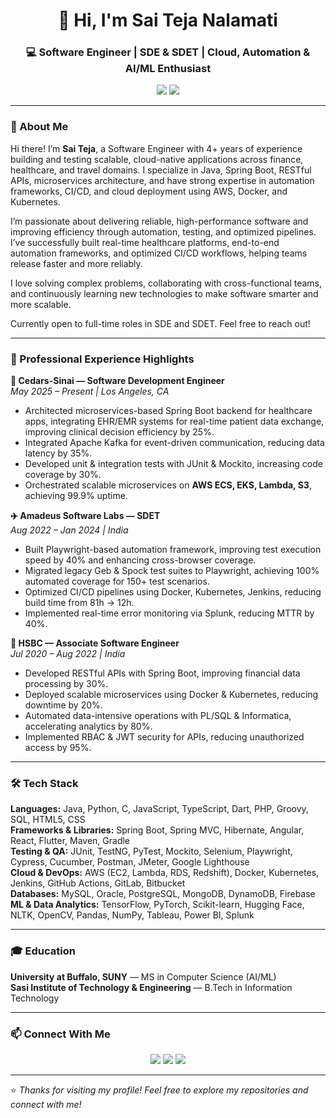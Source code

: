<!-- Header Banner -->
<h1 align="center">👋 Hi, I'm Sai Teja Nalamati</h1>
<h3 align="center">💻 Software Engineer | SDE & SDET | Cloud, Automation & AI/ML Enthusiast</h3>

<p align="center">
  <a href="mailto:nsaiteja2024@gmail.com"><img src="https://img.shields.io/badge/Email-%23EA4335.svg?&style=flat&logo=gmail&logoColor=white" /></a>
  <a href="https://www.linkedin.com/in/sai-teja-nalamati-609449217/"><img src="https://img.shields.io/badge/LinkedIn-%230077B5.svg?&style=flat&logo=linkedin&logoColor=white" /></a>
</p>

---

### 🧠 About Me
Hi there! I’m **Sai Teja**, a Software Engineer with 4+ years of experience building and testing scalable, cloud-native applications across finance, healthcare, and travel domains. I specialize in Java, Spring Boot, RESTful APIs, microservices architecture, and have strong expertise in automation frameworks, CI/CD, and cloud deployment using AWS, Docker, and Kubernetes.

I’m passionate about delivering reliable, high-performance software and improving efficiency through automation, testing, and optimized pipelines. I’ve successfully built real-time healthcare platforms, end-to-end automation frameworks, and optimized CI/CD workflows, helping teams release faster and more reliably.

I love solving complex problems, collaborating with cross-functional teams, and continuously learning new technologies to make software smarter and more scalable.

Currently open to full-time roles in SDE and SDET. Feel free to reach out!  

---

### 💼 Professional Experience Highlights

**💊 Cedars-Sinai — Software Development Engineer**  
*May 2025 – Present | Los Angeles, CA*  
- Architected microservices-based Spring Boot backend for healthcare apps, integrating EHR/EMR systems for real-time patient data exchange, improving clinical decision efficiency by 25%.  
- Integrated Apache Kafka for event-driven communication, reducing data latency by 35%.  
- Developed unit & integration tests with JUnit & Mockito, increasing code coverage by 30%.  
- Orchestrated scalable microservices on **AWS ECS, EKS, Lambda, S3**, achieving 99.9% uptime.  

**✈️ Amadeus Software Labs — SDET**  
*Aug 2022 – Jan 2024 | India*  
- Built Playwright-based automation framework, improving test execution speed by 40% and enhancing cross-browser coverage.  
- Migrated legacy Geb & Spock test suites to Playwright, achieving 100% automated coverage for 150+ test scenarios.  
- Optimized CI/CD pipelines using Docker, Kubernetes, Jenkins, reducing build time from 81h → 12h.  
- Implemented real-time error monitoring via Splunk, reducing MTTR by 40%.  

**🏦 HSBC — Associate Software Engineer**  
*Jul 2020 – Aug 2022 | India*  
- Developed RESTful APIs with Spring Boot, improving financial data processing by 30%.  
- Deployed scalable microservices using Docker & Kubernetes, reducing downtime by 20%.  
- Automated data-intensive operations with PL/SQL & Informatica, accelerating analytics by 80%.  
- Implemented RBAC & JWT security for APIs, reducing unauthorized access by 95%.  

---

### 🛠️ Tech Stack

**Languages:** Java, Python, C, JavaScript, TypeScript, Dart, PHP, Groovy, SQL, HTML5, CSS  
**Frameworks & Libraries:** Spring Boot, Spring MVC, Hibernate, Angular, React, Flutter, Maven, Gradle  
**Testing & QA:** JUnit, TestNG, PyTest, Mockito, Selenium, Playwright, Cypress, Cucumber, Postman, JMeter, Google Lighthouse  
**Cloud & DevOps:** AWS (EC2, Lambda, RDS, Redshift), Docker, Kubernetes, Jenkins, GitHub Actions, GitLab, Bitbucket  
**Databases:** MySQL, Oracle, PostgreSQL, MongoDB, DynamoDB, Firebase  
**ML & Data Analytics:** TensorFlow, PyTorch, Scikit-learn, Hugging Face, NLTK, OpenCV, Pandas, NumPy, Tableau, Power BI, Splunk  

---

### 🎓 Education
**University at Buffalo, SUNY** — MS in Computer Science (AI/ML)  
**Sasi Institute of Technology & Engineering** — B.Tech in Information Technology  

---

### 📫 Connect With Me
<p align="center">
  <a href="mailto:saitejanalamati@gmail.com"><img src="https://img.shields.io/badge/Gmail-D14836?style=for-the-badge&logo=gmail&logoColor=white"/></a>
  <a href="https://www.linkedin.com/in/sai-teja-nalamati-609449217/"><img src="https://img.shields.io/badge/LinkedIn-0077B5?style=for-the-badge&logo=linkedin&logoColor=white"/></a>
  <a href="https://github.com/saitejanalamati"><img src="https://img.shields.io/badge/GitHub-100000?style=for-the-badge&logo=github&logoColor=white"/></a>
</p>

---

⭐ *Thanks for visiting my profile! Feel free to explore my repositories and connect with me!*
